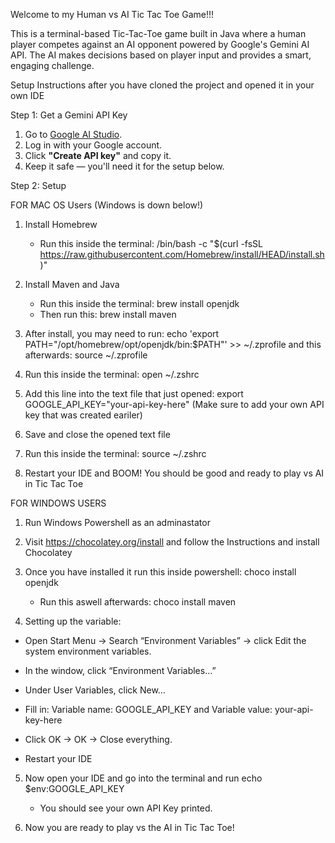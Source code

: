 Welcome to my Human vs AI Tic Tac Toe Game!!!

This is a terminal-based Tic-Tac-Toe game built in Java where a human player competes against an AI opponent powered by Google's Gemini AI API. The AI makes decisions based on player input and provides a smart, engaging challenge.



Setup Instructions after you have cloned the project and opened it in your own IDE

Step 1: Get a Gemini API Key

1. Go to [Google AI Studio](https://makersuite.google.com/app/apikey).
2. Log in with your Google account.
3. Click **"Create API key"** and copy it.
4. Keep it safe — you'll need it for the setup below.


Step 2: Setup
 
FOR MAC OS Users (Windows is down below!)

1. Install Homebrew
    - Run this inside the terminal: /bin/bash -c "$(curl -fsSL https://raw.githubusercontent.com/Homebrew/install/HEAD/install.sh)"

2. Install Maven and Java 
    - Run this inside the terminal: brew install openjdk
    - Then run this: brew install maven

3. After install, you may need to run: echo 'export PATH="/opt/homebrew/opt/openjdk/bin:$PATH"' >> ~/.zprofile
and this afterwards: source ~/.zprofile

4. Run this inside the terminal: open ~/.zshrc


5. Add this line into the text file that just opened: export GOOGLE_API_KEY="your-api-key-here"
(Make sure to add your own API key that was created eariler)

6. Save and close the opened text file

7. Run this inside the terminal: source ~/.zshrc

8. Restart your IDE and BOOM! You should be good and ready to play vs AI in Tic Tac Toe



FOR WINDOWS USERS

1. Run Windows Powershell as an adminastator 

2. Visit https://chocolatey.org/install and follow the Instructions and install Chocolatey

3. Once you have installed it run this inside powershell: choco install openjdk
    - Run this aswell afterwards: choco install maven


4. Setting up the variable:
- Open Start Menu → Search “Environment Variables” → click Edit the system environment variables.

- In the window, click “Environment Variables…”

- Under User Variables, click New…

- Fill in: Variable name: GOOGLE_API_KEY and Variable value: your-api-key-here

- Click OK → OK → Close everything.

- Restart your IDE

5. Now open your IDE and go into the terminal and run echo $env:GOOGLE_API_KEY 
    - You should see your own API Key printed. 

6. Now you are ready to play vs the AI in Tic Tac Toe!
